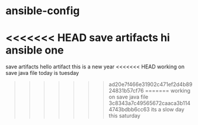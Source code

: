 # ansible-config

<<<<<<< HEAD
save artifacts
hi ansible one
=======
save artifacts
hello artifact
this is a new year
<<<<<<< HEAD
working on save java file
today is tuesday
>>>>>>> ad20e7f466e31902c471ef2d4b8924831b57cf76
=======
working on save java file
>>>>>>> 3c8343a7c49565672caaca3b1144743bdbb6cc63
its a slow day this saturday